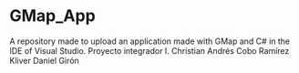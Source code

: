 # GMap_App
A repository made to upload an application made with GMap and C# in the IDE of Visual Studio.
Proyecto integrador I.
Christian Andrés Cobo Ramírez
Kliver Daniel Girón
